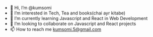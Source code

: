 - 👋 Hi, I’m @kumsomi
- 👀 I’m interested in Tech, Tea and books(chai ayr kitabe)
- 🌱 I’m currently learning Javascript and React in Web Development
- 💞️ I’m looking to collaborate on Javascript and React projects
- 📫 How to reach me kumsomi.5@gmail.com

<!---
kumsomi/kumsomi is a ✨ special ✨ repository because its `README.md` (this file) appears on your GitHub profile.
You can click the Preview link to take a look at your changes.
--->
